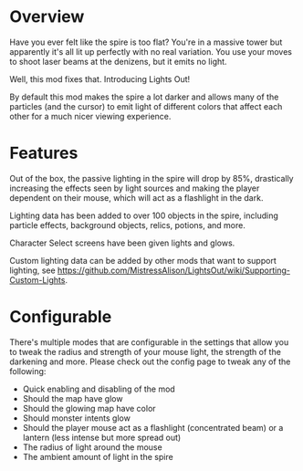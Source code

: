 # Overview

Have you ever felt like the spire is too flat? You're in a massive tower but apparently it's all lit up perfectly with no real variation. You use your moves to shoot laser beams at the denizens, but it emits no light.

Well, this mod fixes that. Introducing Lights Out!

By default this mod makes the spire a lot darker and allows many of the particles (and the cursor) to emit light of different colors that affect each other for a much nicer viewing experience. 

# Features

Out of the box, the passive lighting in the spire will drop by 85%, drastically increasing the effects seen by light sources and making the player dependent on their mouse, which will act as a flashlight in the dark.

Lighting data has been added to over 100 objects in the spire, including particle effects, background objects, relics, potions, and more.

Character Select screens have been given lights and glows.

Custom lighting data can be added by other mods that want to support lighting, see https://github.com/MistressAlison/LightsOut/wiki/Supporting-Custom-Lights.

# Configurable

There's multiple modes that are configurable in the settings that allow you to tweak the radius and strength of your mouse light, the strength of the darkening and more. Please check out the config page to tweak any of the following:
* Quick enabling and disabling of the mod
* Should the map have glow
* Should the glowing map have color
* Should monster intents glow
* Should the player mouse act as a flashlight (concentrated beam) or a lantern (less intense but more spread out)
* The radius of light around the mouse
* The ambient amount of light in the spire
